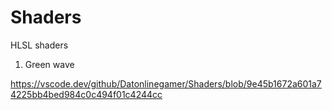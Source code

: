 # Shaders
 HLSL shaders
1. Green wave

https://vscode.dev/github/Datonlinegamer/Shaders/blob/9e45b1672a601a74225bb4bed984c0c494f01c4244cc
